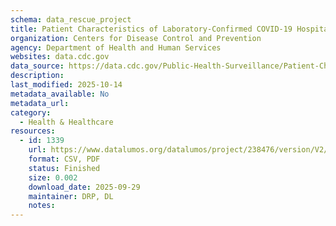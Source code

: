 ```yaml
---
schema: data_rescue_project 
title: Patient Characteristics of Laboratory-Confirmed COVID-19 Hospitalizations from the COVID-NET Surveillance System
organization: Centers for Disease Control and Prevention
agency: Department of Health and Human Services
websites: data.cdc.gov
data_source: https://data.cdc.gov/Public-Health-Surveillance/Patient-Characteristics-of-Laboratory-Confirmed-CO/bigw-pgk2/about_data
description: 
last_modified: 2025-10-14
metadata_available: No
metadata_url: 
category:
  - Health & Healthcare 
resources:
  - id: 1339
    url: https://www.datalumos.org/datalumos/project/238476/version/V2/view
    format: CSV, PDF
    status: Finished
    size: 0.002
    download_date: 2025-09-29
    maintainer: DRP, DL
    notes: 
---
```

